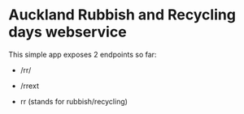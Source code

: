 # Auckland Rubbish and Recycling days webservice

This simple app exposes 2 endpoints so far:

* /rr/
* /rrext

* rr (stands for rubbish/recycling)